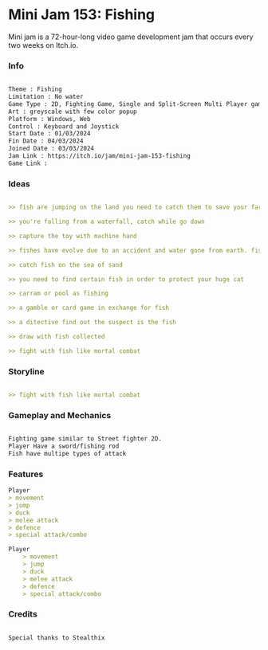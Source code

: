 # Mini Jam 153: Fishing
 Mini jam is a 72-hour-long video game development jam that occurs every two weeks on Itch.io.



### Info

```md

Theme : Fishing
Limitation : No water
Game Type : 2D, Fighting Game, Single and Split-Screen Multi Player game
Art : greyscale with few color popup
Platform : Windows, Web
Control : Keyboard and Joystick
Start Date : 01/03/2024
Fin Date : 04/03/2024
Joined Date : 03/03/2024 
Jam Link : https://itch.io/jam/mini-jam-153-fishing
Game Link : 

```


### Ideas

```md

>> fish are jumping on the land you need to catch them to save your farm, fishes have different kind of attack liek poison, blast, bubble shoot, slippery

>> you're falling from a waterfall, catch while go down

>> capture the toy with machine hand

>> fishes have evolve due to an accident and water gone from earth. fish often attack the village. in order to stop that you need to fishing

>> catch fish on the sea of sand

>> you need to find certain fish in order to protect your huge cat

>> carram or pool as fishing

>> a gamble or card game in exchange for fish

>> a ditective find out the suspect is the fish

>> draw with fish collected

>> fight with fish like mortal combat

```


### Storyline

```md

>> fight with fish like mortal combat

```


### Gameplay and Mechanics

```md

Fighting game similar to Street fighter 2D.
Player Have a sword/fishing rod
Fish have multipe types of attack

```


### Features

```md
Player
> movement 
> jump
> duck
> melee attack
> defence
> special attack/combo

Player
    > movement 
    > jump
    > duck
    > melee attack
    > defence
    > special attack/combo

```


### Credits

```md

Special thanks to Stealthix

```